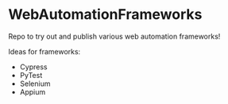 # WebAutomationFrameworks
Repo to try out and publish various web automation frameworks!

Ideas for frameworks:
* Cypress
* PyTest
* Selenium
* Appium